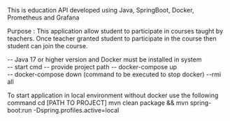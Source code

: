 This is education API developed using Java, SpringBoot, Docker, Prometheus and Grafana

Purpose :
This application allow student to participate in courses taught by teachers. Once teacher granted student
to participate in the course then student can join the course.

-- Java 17 or higher version and Docker must be installed in system   
-- start cmd 
-- provide project path 
-- docker-compose up  
-- docker-compose down (command to be executed to stop docker) --rmi all


To start application in local environment without docker
use the following command
cd [PATH TO PROJECT]
mvn clean package  && mvn spring-boot:run -Dspring.profiles.active=local



